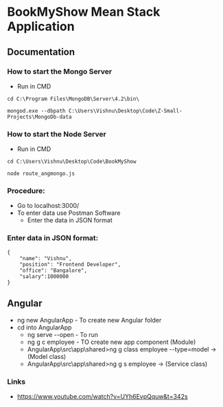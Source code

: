 # BookMyShow Mean Stack Application

## Documentation 

### How to start the Mongo Server

* Run in CMD
```
cd C:\Program Files\MongoDB\Server\4.2\bin\

mongod.exe --dbpath C:\Users\Vishnu\Desktop\Code\Z-Small-Projects\MongoDb-data
```

### How to start the Node Server

* Run in CMD
```
cd C:\Users\Vishnu\Desktop\Code\BookMyShow

node route_angmongo.js
```
### Procedure:

* Go to localhost:3000/
* To enter data use Postman Software 
  * Enter the data in JSON format

### Enter data in JSON format: 

```
{
    "name": "Vishnu",
    "position": "Frontend Developer",
    "office": "Bangalore",
    "salary":1000000
}
```

## Angular

* ng new AngularApp - To create new Angular folder
* cd into AngularApp
  * ng serve --open -  To run
  * ng g c employee - TO create new app component (Module)
  * AngularApp\src\app\shared>ng g class employee --type=model -> (Model class)
  * AngularApp\src\app\shared>ng g s employee -> (Service class)

### Links

* https://www.youtube.com/watch?v=UYh6EvpQquw&t=342s

